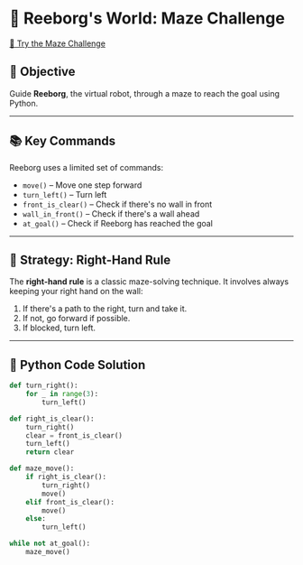 # 🧩 Reeborg's World: Maze Challenge

[🔗 Try the Maze Challenge](https://reeborg.ca/reeborg.html?lang=en&mode=python&menu=worlds%2Fmenus%2Freeborg_intro_en.json&name=Maze&url=worlds%2Ftutorial_en%2Fmaze1.json)

## 🧠 Objective

Guide **Reeborg**, the virtual robot, through a maze to reach the goal using Python.

---

## 📚 Key Commands

Reeborg uses a limited set of commands:

- `move()` – Move one step forward
- `turn_left()` – Turn left
- `front_is_clear()` – Check if there's no wall in front
- `wall_in_front()` – Check if there's a wall ahead
- `at_goal()` – Check if Reeborg has reached the goal

---

## 🧭 Strategy: Right-Hand Rule

The **right-hand rule** is a classic maze-solving technique. It involves always keeping your right hand on the wall:

1. If there's a path to the right, turn and take it.
2. If not, go forward if possible.
3. If blocked, turn left.

---

## 🧪 Python Code Solution

```python
def turn_right():
    for _ in range(3):
        turn_left()

def right_is_clear():
    turn_right()
    clear = front_is_clear()
    turn_left()
    return clear

def maze_move():
    if right_is_clear():
        turn_right()
        move()
    elif front_is_clear():
        move()
    else:
        turn_left()

while not at_goal():
    maze_move()
